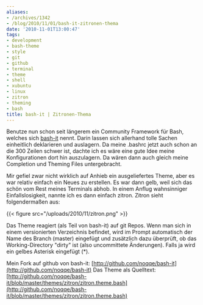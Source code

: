 ```yaml
---
aliases:
- /archives/1342
- /blog/2010/11/01/bash-it-zitronen-thema
date: '2010-11-01T13:00:47'
tags:
- development
- bash-theme
- style
- git
- github
- terminal
- theme
- shell
- xubuntu
- linux
- zitron
- theming
- bash
title: bash-it | Zitronen-Thema
---
```


Benutze nun schon seit längerem ein Community Framework für Bash, welches
sich [bash-it](http://github.com/revans/bash-it) nennt. Darin lassen sich
allerhand tolle Sachen einheitlich deklarieren und auslagern. Da meine
.bashrc jetzt auch schon an die 300 Zeilen schwer ist, dachte ich es wäre
eine gute Idee meine Konfigurationen dort hin auszulagern. Da wären dann
auch gleich meine Completion und Theming Files untergebracht.

Mir gefiel zwar nicht wirklich auf Anhieb ein ausgeliefertes Theme, aber es
war relativ einfach ein Neues zu erstellen. Es war dann gelb, weil sich das
schön vom Rest meines Terminals abhob. In einem Anflug wahnsinniger
Einfallslosigkeit, nannte ich es dann einfach zitron. Zitron sieht
folgendermaßen aus:

{{< figure src="/uploads/2010/11/zitron.png" >}}

Das Theme reagiert (als Teil von bash-it) auf git Repos. Wenn man sich in
einem versionierten Verzeichnis befindet, wird im Prompt automatisch der
Name des Branch (master) eingefügt und zusätzlich dazu überprüft, ob das
Working-Directory "dirty" ist (also uncommittete Änderungen). Falls ja wird
ein gelbes Asterisk eingefügt (*).

Mein Fork auf github von bash-it:
[http://github.com/noqqe/bash-it](http://github.com/noqqe/bash-it) Das
Theme als Quelltext:
[http://github.com/noqqe/bash-it/blob/master/themes/zitron/zitron.theme.bash](http://github.com/noqqe/bash-it/blob/master/themes/zitron/zitron.theme.bash)
